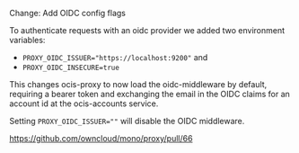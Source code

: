 Change: Add OIDC config flags

To authenticate requests with an oidc provider we added two environment variables:
- `PROXY_OIDC_ISSUER="https://localhost:9200"` and
- `PROXY_OIDC_INSECURE=true`

This changes ocis-proxy to now load the oidc-middleware by default, requiring a bearer token and exchanging the email in the OIDC claims for an account id at the ocis-accounts service.

Setting `PROXY_OIDC_ISSUER=""` will disable the OIDC middleware.

https://github.com/owncloud/mono/proxy/pull/66
